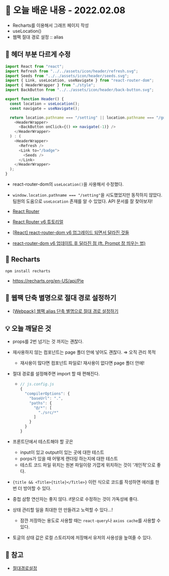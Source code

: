 # 📖 오늘 배운 내용 - 2022.02.08

- Recharts를 이용해서 그래프 페이지 작성
- useLocation()
- 웹팩 절대 경로 설정 :: alias

## 📝 헤더 부분 다르게 수정

```javascript
import React from "react";
import Refresh from "../../assets/icon/header/refresh.svg";
import Seeds from "../../assets/icon/header/seeds.svg";
import { Link, useLocation, useNavigate } from "react-router-dom";
import { HeaderWrapper } from "./style";
import BackButton from "../../assets/icon/header/back-button.svg";

export function Header() {
  const location = useLocation();
  const navigate = useNavigate();

  return location.pathname === "/setting" || location.pathname === "/goal" ? (
    <HeaderWrapper>
      <BackButton onClick={() => navigate(-1)} />
    </HeaderWrapper>
  ) : (
    <HeaderWrapper>
      <Refresh />
      <Link to="/badge">
        <Seeds />
      </Link>
    </HeaderWrapper>
  );
}
```

- react-router-dom의 `useLocation()`을 사용해서 수정했다.
- `window.location.pathname === "/setting"`을 시도했었지만 동작하지 않았다. 팀원의 도움으로 `useLocation` 존재를 알 수 있었다. API 문서를 잘 찾아보자!

- [React Router](https://reactrouter.com/docs/en/v6/getting-started/tutorial)
- [React Router v6 튜토리얼](https://velog.io/@velopert/react-router-v6-tutorial)
- [[React\] react-router-dom v6 업그레이드 되면서 달라진 것들](https://velog.io/@soryeongk/ReactRouterDomV6)
- [react-router-dom v6 업데이트 후 달라진 점 (ft. Prompt 창 띄우는 법)](https://kyung-a.tistory.com/36)

## 📝 Recharts

```bash
npm install recharts
```

- https://recharts.org/en-US/api/Pie

## 📝 웹팩 단축 별명으로 절대 경로 설정하기

- [[Webpack\] 웹팩 alias 단축 별명으로 절대 경로 설정하기](https://lakelouise.tistory.com/321)

## 💡 오늘 깨달은 것

- props를 2번 넘기는 것 까지는 괜찮다.

- 재사용하지 않는 컴포넌트는 page 폴더 안에 넣어도 괜찮다. ⇒ 오직 관리 목적

  - 재사용이 많다면 컴포넌트 파일로! 재사용이 없다면 page 폴더 안에!

- 절대 경로를 설정해주면 import 할 때 편해진다.

  - ```javascript
    // js.config.js
    {
      "compilerOptions": {
        "baseUrl": ".",
        "paths": {
          "@/*": [
            "./src/*"
          ]
        }
      }
    }
    ```

- 프론트단에서 테스트해야 할 곳은

  - input이 있고 output이 있는 곳에 대한 테스트
  - porps가 있을 때 어떻게 랜더링 하는지에 대한 테스트
  - 테스트 코드 파일 위치는 원본 파일이랑 가깝게 위치하는 것이 '개인적'으로 좋다.

- `{title && <Title>{title}</Title>}` 이런 식으로 코드를 작성하면 에러를 한 번 더 방어할 수 있다.

- 중첩 삼항 연산자는 좋지 않다. if문으로 수정하는 것이 가독성에 좋다.

- 상태 관리할 일을 최대한 안 만들려고 노력할 수 있다...!

  - 잠깐 저장하는 용도로 사용할 때는 `react-query`나 `axios cache`를 사용할 수 있다.

- 토글의 상태 값은 로컬 스토리지에 저장해서 유저의 사용성을 높여줄 수 있다.

## 📌 참고

- [절대경로설정](https://velog.io/@1-blue/절대경로설정)
